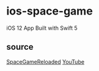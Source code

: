 # ios-space-game
iOS 12 App Built with Swift 5

## source
[SpaceGameReloaded](https://github.com/brianadvent/SpaceGameReloaded)
[YouTube](https://www.youtube.com/watch?v=cJy61bOqQpg)
